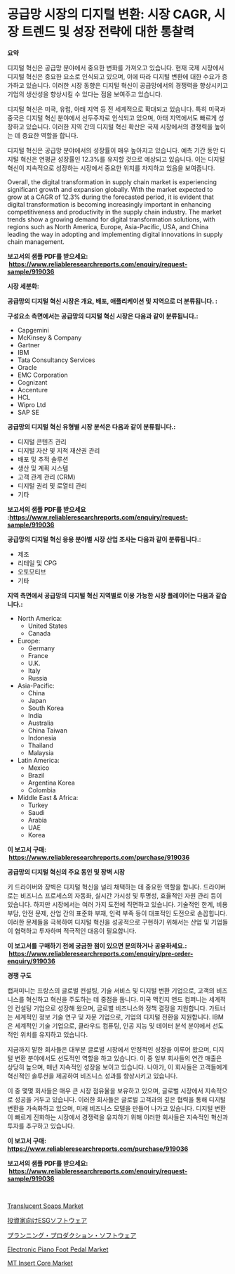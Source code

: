 <p><h1>공급망 시장의 디지털 변환: 시장 CAGR, 시장 트렌드 및 성장 전략에 대한 통찰력</h1></p><p><strong>요약</strong></p>
<p><p>디지털 혁신은 공급망 분야에서 중요한 변화를 가져오고 있습니다. 현재 국제 시장에서 디지털 혁신은 중요한 요소로 인식되고 있으며, 이에 따라 디지털 변환에 대한 수요가 증가하고 있습니다. 이러한 시장 동향은 디지털 혁신이 공급망에서의 경쟁력을 향상시키고 기업의 생산성을 향상시킬 수 있다는 점을 보여주고 있습니다.</p><p>디지털 혁신은 미국, 유럽, 아태 지역 등 전 세계적으로 확대되고 있습니다. 특히 미국과 중국은 디지털 혁신 분야에서 선두주자로 인식되고 있으며, 아태 지역에서도 빠르게 성장하고 있습니다. 이러한 지역 간의 디지털 혁신 확산은 국제 시장에서의 경쟁력을 높이는 데 중요한 역할을 합니다.</p><p>디지털 혁신은 공급망 분야에서의 성장률이 매우 높아지고 있습니다. 예측 기간 동안 디지털 혁신은 연평균 성장률인 12.3%를 유지할 것으로 예상되고 있습니다. 이는 디지털 혁신이 지속적으로 성장하는 시장에서 중요한 위치를 차지하고 있음을 보여줍니다.</p><p>Overall, the digital transformation in supply chain market is experiencing significant growth and expansion globally. With the market expected to grow at a CAGR of 12.3% during the forecasted period, it is evident that digital transformation is becoming increasingly important in enhancing competitiveness and productivity in the supply chain industry. The market trends show a growing demand for digital transformation solutions, with regions such as North America, Europe, Asia-Pacific, USA, and China leading the way in adopting and implementing digital innovations in supply chain management.</p></p>
<p><strong>보고서의 샘플 PDF를 받으세요: &nbsp;<a href="https://www.reliableresearchreports.com/enquiry/request-sample/919036">https://www.reliableresearchreports.com/enquiry/request-sample/919036</a></strong></p>
<p><strong>시장 세분화:</strong></p>
<p><strong> 공급망의 디지털 혁신 시장은 개요, 배포, 애플리케이션 및 지역으로 더 분류됩니다. :</strong></p>
<p><strong>구성요소 측면에서는 공급망의 디지털 혁신 시장은 다음과 같이 분류됩니다.:</strong></p>
<p><ul><li>Capgemini</li><li>McKinsey & Company</li><li>Gartner</li><li>IBM</li><li>Tata Consultancy Services</li><li>Oracle</li><li>EMC Corporation</li><li>Cognizant</li><li>Accenture</li><li>HCL</li><li>Wipro Ltd</li><li>SAP SE</li></ul></p>
<p><strong> 공급망의 디지털 혁신 유형별 시장 분석은 다음과 같이 분류됩니다.:</strong></p>
<p><ul><li>디지털 콘텐츠 관리</li><li>디지털 자산 및 지적 재산권 관리</li><li>배포 및 추적 솔루션</li><li>생산 및 계획 시스템</li><li>고객 관계 관리 (CRM)</li><li>디지털 권리 및 로열티 관리</li><li>기타</li></ul></p>
<p><strong>보고서의 샘플 PDF를 받으세요 :<a href="https://www.reliableresearchreports.com/enquiry/request-sample/919036">https://www.reliableresearchreports.com/enquiry/request-sample/919036</a></strong></p>
<p><strong> 공급망의 디지털 혁신 응용 분야별 시장 산업 조사는 다음과 같이 분류됩니다.:</strong></p>
<p><ul><li>제조</li><li>리테일 및 CPG</li><li>오토모티브</li><li>기타</li></ul></p>
<p><strong>지역 측면에서 공급망의 디지털 혁신 지역별로 이용 가능한 시장 플레이어는 다음과 같습니다.:</strong></p>
<p><ul>
    <li>
        North America:
        <ul>
            <li>United States</li>
            <li>Canada</li>
        </ul>
    </li>
    <li>
        Europe:
        <ul>
            <li>Germany</li>
            <li>France</li>
            <li>U.K.</li>
            <li>Italy</li>
            <li>Russia</li>
        </ul>
    </li>
    <li>
        Asia-Pacific:
        <ul>
            <li>China</li>
            <li>Japan</li>
            <li>South Korea</li>
            <li>India</li>
            <li>Australia</li>
            <li>China Taiwan</li>
            <li>Indonesia</li>
            <li>Thailand</li>
            <li>Malaysia</li>
        </ul>
    </li>
    <li>
        Latin America:
        <ul>
            <li>Mexico</li>
            <li>Brazil</li>
            <li>Argentina Korea</li>
            <li>Colombia</li>
        </ul>
    </li>
    <li>
        Middle East & Africa:
        <ul>
            <li>Turkey</li>
            <li>Saudi</li>
            <li>Arabia</li>
            <li>UAE</li>
            <li>Korea</li>
        </ul>
    </li>
    </ul></p>
<p><strong>이 보고서 구매: &nbsp;<a href="https://www.reliableresearchreports.com/purchase/919036">https://www.reliableresearchreports.com/purchase/919036</a></strong></p>
<p><strong>공급망의 디지털 혁신의 주요 동인 및 장벽 시장</strong></p>
<p><p>키 드라이버와 장벽은 디지털 혁신을 널리 채택하는 데 중요한 역할을 합니다. 드라이버로는 비즈니스 프로세스의 자동화, 실시간 가시성 및 투명성, 효율적인 자원 관리 등이 있습니다. 하지만 시장에서는 여러 가지 도전에 직면하고 있습니다. 기술적인 한계, 비용 부담, 안전 문제, 산업 간의 표준화 부재, 인력 부족 등이 대표적인 도전으로 손꼽힙니다. 이러한 문제들을 극복하여 디지털 혁신을 성공적으로 구현하기 위해서는 산업 및 기업들이 협력하고 투자하며 적극적인 대응이 필요합니다.</p></p>
<p><strong>이 보고서를 구매하기 전에 궁금한 점이 있으면 문의하거나 공유하세요.: &nbsp;<a href="https://www.reliableresearchreports.com/enquiry/pre-order-enquiry/919036">https://www.reliableresearchreports.com/enquiry/pre-order-enquiry/919036</a></strong></p>
<p><strong>경쟁 구도</strong></p>
<p><p>캡저미니는 프랑스의 글로벌 컨설팅, 기술 서비스 및 디지털 변환 기업으로, 고객의 비즈니스를 혁신하고 혁신을 주도하는 데 중점을 둡니다. 미국 맥킨지 앤드 컴퍼니는 세계적인 컨설팅 기업으로 성장해 왔으며, 글로벌 비즈니스와 정책 결정을 지원합니다. 가트너는 세계적인 정보 기술 연구 및 자문 기업으로, 기업의 디지털 전환을 지원합니다. IBM은 세계적인 기술 기업으로, 클라우드 컴퓨팅, 인공 지능 및 데이터 분석 분야에서 선도적인 위치를 유지하고 있습니다.</p><p>지금까지 말한 회사들은 대부분 글로벌 시장에서 안정적인 성장을 이루어 왔으며, 디지털 변환 분야에서도 선도적인 역할을 하고 있습니다. 이 중 일부 회사들의 연간 매출은 상당히 높으며, 매년 지속적인 성장을 보이고 있습니다. 나아가, 이 회사들은 고객들에게 혁신적인 솔루션을 제공하여 비즈니스 성과를 향상시키고 있습니다.</p><p>이 중 몇몇 회사들은 매우 큰 시장 점유율을 보유하고 있으며, 글로벌 시장에서 지속적으로 성공을 거두고 있습니다. 이러한 회사들은 글로벌 고객과의 깊은 협력을 통해 디지털 변환을 가속화하고 있으며, 미래 비즈니스 모델을 만들어 나가고 있습니다. 디지털 변환이 빠르게 진화하는 시장에서 경쟁력을 유지하기 위해 이러한 회사들은 지속적인 혁신과 투자를 추구하고 있습니다.</p></p>
<p><strong>이 보고서 구매: &nbsp; <a href="https://www.reliableresearchreports.com/purchase/919036">https://www.reliableresearchreports.com/purchase/919036</a></strong></p>
<p><strong>보고서의 샘플 PDF를 받으세요: &nbsp;<a href="https://www.reliableresearchreports.com/enquiry/request-sample/919036">https://www.reliableresearchreports.com/enquiry/request-sample/919036</a></strong><strong></strong></p>
<p>&nbsp;</p>
<p><p><a href="https://github.com/guneycigdem35/Market-Research-Report-List-2/blob/main/translucent-soaps-market.md">Translucent Soaps Market</a></p><p><a href="https://github.com/mohamedbakry57/Market-Research-Report-List-2/blob/main/5709237182743.md">投資家向けESGソフトウェア</a></p><p><a href="https://github.com/lababdou/Market-Research-Report-List-2/blob/main/5403368182744.md">プランニング・プロダクション・ソフトウェア</a></p><p><a href="https://issuu.com/reportprime-2/docs/electronic-piano-foot-pedal-market-size-2030.pptx">Electronic Piano Foot Pedal Market</a></p><p><a href="https://github.com/bentleemidoriestelle7o/Market-Research-Report-List-1/blob/main/mt-insert-core-market.md">MT Insert Core Market</a></p></p>
